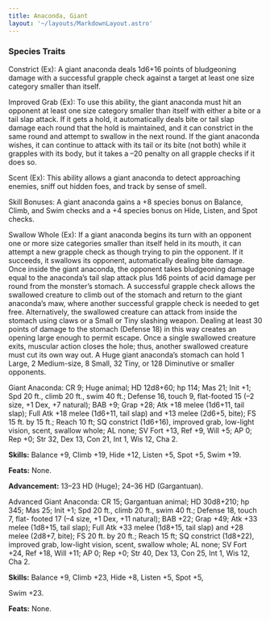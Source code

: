 ```yaml
---
title: Anaconda, Giant
layout: '~/layouts/MarkdownLayout.astro'
---
```

###  Species Traits

Constrict (Ex): A giant anaconda deals 1d6+16 points of bludgeoning damage
with a successful grapple check against a target at least one size category
smaller than itself.

Improved Grab (Ex): To use this ability, the giant anaconda must hit an
opponent at least one size category smaller than itself with either a bite or
a tail slap attack. If it gets a hold, it automatically deals bite or tail
slap damage each round that the hold is maintained, and it can constrict in
the same round and attempt to swallow in the next round. If the giant anaconda
wishes, it can continue to attack with its tail or its bite (not both) while
it grapples with its body, but it takes a –20 penalty on all grapple checks if
it does so.

Scent (Ex): This ability allows a giant anaconda to detect approaching
enemies, sniff out hidden foes, and track by sense of smell.

Skill Bonuses: A giant anaconda gains a +8 species bonus on Balance, Climb,
and Swim checks and a +4 species bonus on Hide, Listen, and Spot checks.

Swallow Whole (Ex): If a giant anaconda begins its turn with an opponent one
or more size categories smaller than itself held in its mouth, it can attempt
a new grapple check as though trying to pin the opponent. If it succeeds, it
swallows its opponent, automatically dealing bite damage. Once inside the
giant anaconda, the opponent takes bludgeoning damage equal to the anaconda’s
tail slap attack plus 1d6 points of acid damage per round from the monster’s
stomach. A successful grapple check allows the swallowed creature to climb out
of the stomach and return to the giant anaconda’s maw, where another
successful grapple check is needed to get free. Alternatively, the swallowed
creature can attack from inside the stomach using claws or a Small or Tiny
slashing weapon. Dealing at least 30 points of damage to the stomach (Defense
18) in this way creates an opening large enough to permit escape. Once a
single swallowed creature exits, muscular action closes the hole; thus,
another swallowed creature must cut its own way out. A Huge giant anaconda’s
stomach can hold 1 Large, 2 Medium-size, 8 Small, 32 Tiny, or 128 Diminutive
or smaller opponents.

Giant Anaconda: CR 9; Huge animal; HD 12d8+60; hp 114; Mas 21; Init +1; Spd 20
ft., climb 20 ft., swim 40 ft.; Defense 16, touch 9, flat-footed 15 (–2 size,
+1 Dex, +7 natural); BAB +9; Grap +28; Atk +18 melee (1d6+11, tail slap); Full
Atk +18 melee (1d6+11, tail slap) and +13 melee (2d6+5, bite); FS 15 ft. by 15
ft.; Reach 10 ft; SQ constrict (1d6+16), improved grab, low-light vision,
scent, swallow whole; AL none; SV Fort +13, Ref +9, Will +5; AP 0; Rep +0; Str
32, Dex 13, Con 21, Int 1, Wis 12, Cha 2.

**Skills:** Balance +9, Climb +19, Hide +12, Listen +5, Spot +5, Swim +19.

**Feats:** None.

**Advancement:** 13–23 HD (Huge); 24–36 HD (Gargantuan).

Advanced Giant Anaconda: CR 15; Gargantuan animal; HD 30d8+210; hp 345; Mas
25; Init +1; Spd 20 ft., climb 20 ft., swim 40 ft.; Defense 18, touch 7, flat-
footed 17 (–4 size, +1 Dex, +11 natural); BAB +22; Grap +49; Atk +33 melee
(1d8+15, tail slap); Full Atk +33 melee (1d8+15, tail slap) and +28 melee
(2d8+7, bite); FS 20 ft. by 20 ft.; Reach 15 ft; SQ constrict (1d8+22),
improved grab, low-light vision, scent, swallow whole; AL none; SV Fort +24,
Ref +18, Will +11; AP 0; Rep +0; Str 40, Dex 13, Con 25, Int 1, Wis 12, Cha 2.

**Skills:** Balance +9, Climb +23, Hide +8, Listen +5, Spot +5,

Swim +23.

**Feats:** None.

